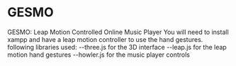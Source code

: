 # GESMO
GESMO: Leap Motion Controlled Online Music Player
You will need to install xampp and have a leap motion controller to use the hand gestures.
following libraries used: 
--three.js for the 3D interface
--leap.js for the leap motion hand gestures
--howler.js for the music player controls
